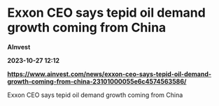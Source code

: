# Exxon CEO says tepid oil demand growth coming from China
**AInvest**

**2023-10-27 12:12**

**https://www.ainvest.com/news/exxon-ceo-says-tepid-oil-demand-growth-coming-from-china-23101000055e6c4574563586/**

Exxon CEO says tepid oil demand growth coming from China